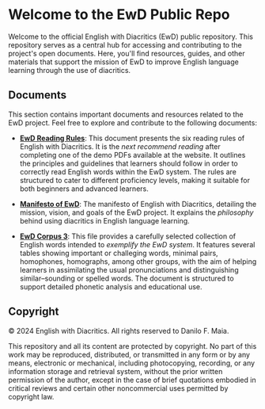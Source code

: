 # Welcome to the EwD Public Repo

Welcome to the official English with Diacritics (EwD) public repository. This repository serves as a central hub for accessing and contributing to the project's open documents. Here, you'll find resources, guides, and other materials that support the mission of EwD to improve English language learning through the use of diacritics.

## Documents

This section contains important documents and resources related to the EwD project. Feel free to explore and contribute to the following documents:

- [**EwD Reading Rules**](./Reading_Rules.md): This document presents the six reading rules of English with Diacritics. It is the _next recommend reading_ after completing one of the demo PDFs available at the website. It outlines the principles and guidelines that learners should follow in order to correctly read English words within the EwD system. The rules are structured to cater to different proficiency levels, making it suitable for both beginners and advanced learners.

- [**Manifesto of EwD**](./Manifesto.md): The manifesto of English with Diacritics, detailing the mission, vision, and goals of the EwD project. It explains the _philosophy_ behind using diacritics in English language learning.

- [**EwD Corpus 3**](./Corpus_3.md): This file provides a carefully selected collection of English words intended to _exemplify the EwD system_. It features several tables showing important or challeging words, minimal pairs, homophones, homographs, among other groups, with the aim of helping learners in assimilating the usual pronunciations and distinguishing similar–sounding or spelled words. The document is structured to support detailed phonetic analysis and educational use.

## Copyright

© 2024 English with Diacritics. All rights reserved to Danilo F. Maia.

This repository and all its content are protected by copyright. No part of this work may be reproduced, distributed, or transmitted in any form or by any means, electronic or mechanical, including photocopying, recording, or any information storage and retrieval system, without the prior written permission of the author, except in the case of brief quotations embodied in critical reviews and certain other noncommercial uses permitted by copyright law.

